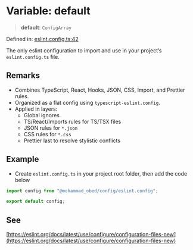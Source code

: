 # Variable: default

> **default**: `ConfigArray`

Defined in: [eslint.config.ts:42](https://github.com/MohammadAObed/config/blob/0959a1c158f2051fc5e6ed358d3899d64d88dfc3/eslint.config.ts#L42)

The only eslint configuration to import and use in your project’s `eslint.config.ts` file.

## Remarks

- Combines TypeScript, React, Hooks, JSON, CSS, Import, and Prettier rules.
- Organized as a flat config using `typescript-eslint.config`.
- Applied in layers:
  - Global ignores
  - TS/React/Imports rules for TS/TSX files
  - JSON rules for `*.json`
  - CSS rules for `*.css`
  - Prettier last to resolve stylistic conflicts

## Example

- Create `eslint.config.ts` in your project root folder, then add the code below
```ts
import config from "@mohammad_obed/config/eslint.config";

export default config;
```

## See

[https://eslint.org/docs/latest/use/configure/configuration-files-new](https://eslint.org/docs/latest/use/configure/configuration-files-new)
